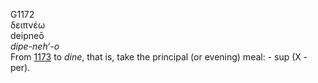 <body>
  <p>G1172<br>  δειπνέω  <br> deipneō  <br><i>dipe-neh‘-o </i><br>From <a href="g1173.htm">1173</a>  to <i>dine</i>, that is, take the principal (or evening) meal: - sup (X -per).<br></p>
 </body>